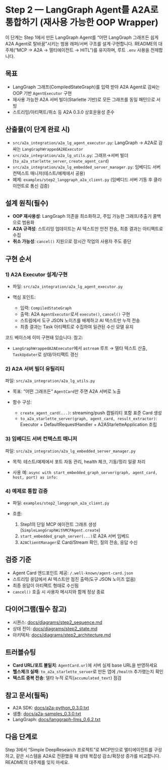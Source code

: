 # Step 2 — LangGraph Agent를 A2A로 통합하기 (재사용 가능한 OOP Wrapper)

이 단계는 Step 1에서 만든 LangGraph Agent를 “어떤 LangGraph 그래프든 쉽게 A2A Agent로 탈바꿈”시키는 범용 래퍼/서버 구조를 설계·구현합니다. README의 대주제(“MCP → A2A → 멀티에이전트 → HITL”)를 유지하며, 루트 `.env` 사용을 전제합니다.

## 목표

- LangGraph 그래프(CompiledStateGraph)를 입력 받아 A2A Agent로 감싸는 OOP 기반 `AgentExecutor` 구현
- 재사용 가능한 A2A 서버 빌더(Starlette 기반)로 모든 그래프를 동일 패턴으로 서빙
- 스트리밍/아티팩트/취소 등 A2A 0.3.0 상호운용성 준수

## 산출물(이 단계 완료 시)

- `src/a2a_integration/a2a_lg_agent_executor.py`: LangGraph → A2A로 감싸는 `LangGraphWrappedA2AExecutor`
- `src/a2a_integration/a2a_lg_utils.py`: 그래프→서버 빌더(`to_a2a_starlette_server`, `create_agent_card`)
- `src/a2a_integration/a2a_lg_embedded_server_manager.py`: 임베디드 서버 컨텍스트 매니저(테스트/예제에서 공용)
- 예제: `examples/step2_langgraph_a2a_client.py` (임베디드 서버 기동 후 클라이언트로 통신 검증)

## 설계 원칙(필수)

- **OOP 재사용성**: LangGraph 의존을 최소화하고, 주입 가능한 그래프/추출기 콜백으로 범용화
- **A2A 규격성**: 스트리밍 업데이트는 AI 텍스트만 안전 전송, 최종 결과는 아티팩트로 수집
- **취소 가능성**: `cancel()` 지원으로 장시간 작업의 사용자 주도 중단

## 구현 순서

### 1) A2A Executor 설계/구현

- 파일: `src/a2a_integration/a2a_lg_agent_executor.py`

- 핵심 포인트:
  - 입력: `CompiledStateGraph`
  - 출력: A2A `AgentExecutor`로서 `execute()`, `cancel()` 구현
  - 스트림에서 도구 JSON 노이즈를 배제하고 AI 텍스트만 누적 전송
  - 최종 결과는 Task 아티팩트로 수집하여 일관된 수신 모델 유지

코드 베이스에 이미 구현돼 있습니다. 참고:

- `LangGraphWrappedA2AExecutor`에서 `astream` 루프 → 델타 텍스트 산출, `TaskUpdater`로 상태/아티팩트 갱신

### 2) A2A 서버 빌더 유틸리티

파일: `src/a2a_integration/a2a_lg_utils.py`

- 목표: “어떤 그래프든” `AgentCard`만 주면 A2A 서버로 노출

- 함수 구성:
  - `create_agent_card(...)`: streaming/push 캡빌리티 포함 표준 Card 생성
  - `to_a2a_starlette_server(graph, agent_card, result_extractor)`: Executor + DefaultRequestHandler + A2AStarletteApplication 조립

### 3) 임베디드 서버 컨텍스트 매니저

파일: `src/a2a_integration/a2a_lg_embedded_server_manager.py`

- 목적: 테스트/예제에서 포트 자동 관리, health 체크, 기동/정리 일괄 처리

- 사용 예: `async with start_embedded_graph_server(graph, agent_card, host, port) as info:`

### 4) 예제로 통합 검증

- 파일: `examples/step2_langgraph_a2a_client.py`

- 흐름:
  1. Step1의 단일 MCP 에이전트 그래프 생성(`SimpleLangGraphWithMCPAgent.create`)
  2. `start_embedded_graph_server(...)`로 A2A 서버 임베드
  3. `A2AClientManager`로 Card/Stream 확인, 질의 전송, 응답 수신

## 검증 기준

- Agent Card 엔드포인트 제공: `/.well-known/agent-card.json`
- 스트리밍 응답에서 AI 텍스트만 점진 출력(도구 JSON 노이즈 없음)
- 최종 응답이 아티팩트 형태로 수신됨
- `cancel()` 호출 시 사용자 메시지와 함께 정상 종료

## 다이어그램(필수 참고)

- 시퀀스: [docs/diagrams/step2_sequence.md](../docs/diagrams/step2_sequence.md)
- 상태 전이: [docs/diagrams/step2_state.md](../docs/diagrams/step2_state.md)
- 아키텍처: [docs/diagrams/step2_architecture.md](../docs/diagrams/step2_architecture.md)

## 트러블슈팅

- **Card URL/포트 불일치**: `AgentCard.url`에 서버 실제 base URL을 반영하세요
- **헬스체크 실패**: `to_a2a_starlette_server`로 만든 앱에 `/health` 추가했는지 확인
- **텍스트 중복 전송**: 델타 누적 로직(`accumulated_text`) 점검

## 참고 문서(필독)

- A2A SDK: [docs/a2a-python_0.3.0.txt](../docs/a2a-python_0.3.0.txt)
- 샘플: [docs/a2a-samples_0.3.0.txt](../docs/a2a-samples_0.3.0.txt)
- LangGraph: [docs/langgraph-llms_0.6.2.txt](../docs/langgraph-llms_0.6.2.txt)

## 다음 단계로

Step 3에서 “Simple DeepResearch 프로젝트”로 MCP만으로 멀티에이전트를 구성하고, 같은 시스템을 A2A로 전환했을 때 상태 복잡성 감소/확장성 증가를 비교합니다. README의 대주제를 잊지 마세요.
